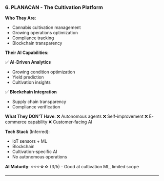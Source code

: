 ### 6. **PLANACAN** - The Cultivation Platform

**Who They Are**:

- Cannabis cultivation management
- Growing operations optimization
- Compliance tracking
- Blockchain transparency

**Their AI Capabilities**:

✅ **AI-Driven Analytics**

- Growing condition optimization
- Yield prediction
- Cultivation insights

✅ **Blockchain Integration**

- Supply chain transparency
- Compliance verification

**What They DON'T Have**:
❌ Autonomous agents
❌ Self-improvement
❌ E-commerce capability
❌ Customer-facing AI

**Tech Stack** (Inferred):

- IoT sensors + ML
- Blockchain
- Cultivation-specific AI
- No autonomous operations

**AI Maturity**: ⭐⭐⭐☆☆ (3/5) - Good at cultivation ML, limited scope

---

